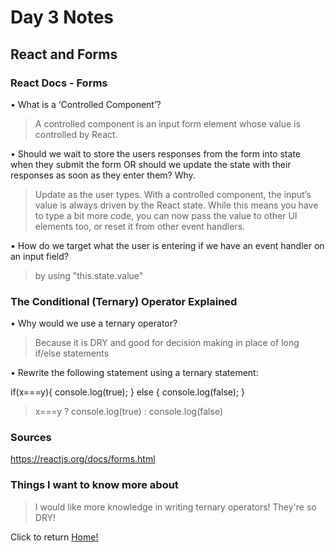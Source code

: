 # Day 3 Notes

## React and Forms

### React Docs - Forms

• What is a ‘Controlled Component’?

  > A controlled component is an input form element whose value is controlled by React.

• Should we wait to store the users responses from the form into state when they submit the form OR should we update the state with their responses as soon as they enter them? Why.

  > Update as the user types. With a controlled component, the input’s value is always driven by the React state. While this means you have to type a bit more code, you can now pass the value to other UI elements too, or reset it from other event handlers.

• How do we target what the user is entering if we have an event handler on an input field?

  > by using "this.state.value"

### The Conditional (Ternary) Operator Explained

• Why would we use a ternary operator?

  > Because it is DRY and good for decision making in place of long if/else statements

• Rewrite the following statement using a ternary statement:

  if(x===y){
  console.log(true);
} else {
  console.log(false);
}

  > x===y ? console.log(true) : console.log(false)

### Sources

https://reactjs.org/docs/forms.html

### Things I want to know more about

> I would like more knowledge in writing ternary operators! They're so DRY!

Click to return [Home!](../README.md)
